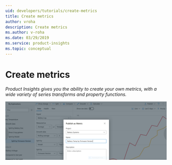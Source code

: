 ```yaml
---
uid: developers/tutorials/create-metrics
title: Create metrics
author: vroha
description: Create metrics
ms.author: v-roha
ms.date: 03/29/2019
ms.service: product-insights
ms.topic: conceptual
---
```

# Create metrics

_Product Insights gives you the ability to create your own metrics, with a wide variety of series transforms and property functions._

![Creating metrics](../quick-starts/create-metrics.png)

